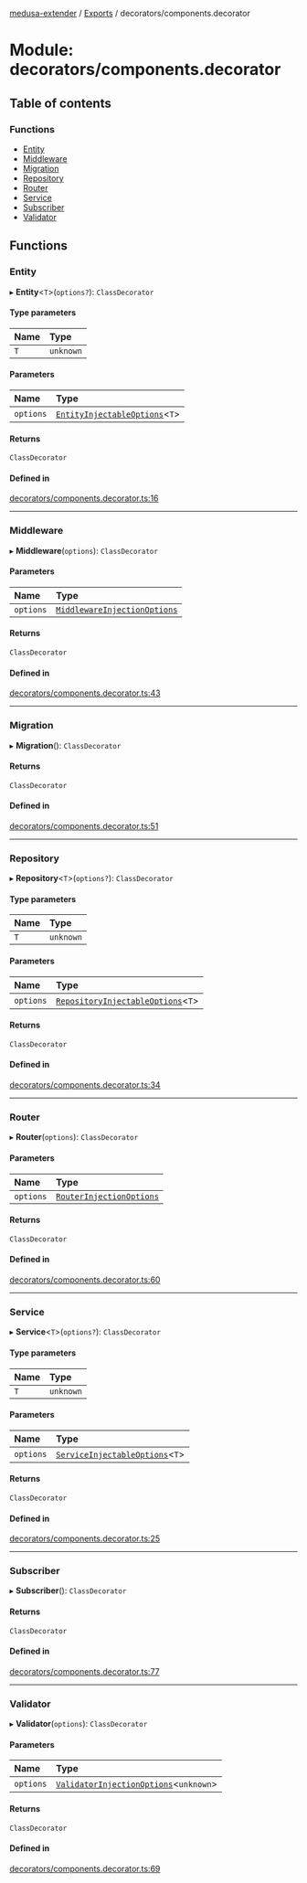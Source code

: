 [medusa-extender](../README.md) / [Exports](../modules.md) / decorators/components.decorator

# Module: decorators/components.decorator

## Table of contents

### Functions

- [Entity](decorators_components_decorator.md#entity)
- [Middleware](decorators_components_decorator.md#middleware)
- [Migration](decorators_components_decorator.md#migration)
- [Repository](decorators_components_decorator.md#repository)
- [Router](decorators_components_decorator.md#router)
- [Service](decorators_components_decorator.md#service)
- [Subscriber](decorators_components_decorator.md#subscriber)
- [Validator](decorators_components_decorator.md#validator)

## Functions

### Entity

▸ **Entity**<`T`\>(`options?`): `ClassDecorator`

#### Type parameters

| Name | Type |
| :------ | :------ |
| `T` | `unknown` |

#### Parameters

| Name | Type |
| :------ | :------ |
| `options` | [`EntityInjectableOptions`](core_types.md#entityinjectableoptions)<`T`\> |

#### Returns

`ClassDecorator`

#### Defined in

[decorators/components.decorator.ts:16](https://github.com/adrien2p/medusa-extender/blob/4d59aa3/src/decorators/components.decorator.ts#L16)

___

### Middleware

▸ **Middleware**(`options`): `ClassDecorator`

#### Parameters

| Name | Type |
| :------ | :------ |
| `options` | [`MiddlewareInjectionOptions`](core_types.md#middlewareinjectionoptions) |

#### Returns

`ClassDecorator`

#### Defined in

[decorators/components.decorator.ts:43](https://github.com/adrien2p/medusa-extender/blob/4d59aa3/src/decorators/components.decorator.ts#L43)

___

### Migration

▸ **Migration**(): `ClassDecorator`

#### Returns

`ClassDecorator`

#### Defined in

[decorators/components.decorator.ts:51](https://github.com/adrien2p/medusa-extender/blob/4d59aa3/src/decorators/components.decorator.ts#L51)

___

### Repository

▸ **Repository**<`T`\>(`options?`): `ClassDecorator`

#### Type parameters

| Name | Type |
| :------ | :------ |
| `T` | `unknown` |

#### Parameters

| Name | Type |
| :------ | :------ |
| `options` | [`RepositoryInjectableOptions`](core_types.md#repositoryinjectableoptions)<`T`\> |

#### Returns

`ClassDecorator`

#### Defined in

[decorators/components.decorator.ts:34](https://github.com/adrien2p/medusa-extender/blob/4d59aa3/src/decorators/components.decorator.ts#L34)

___

### Router

▸ **Router**(`options`): `ClassDecorator`

#### Parameters

| Name | Type |
| :------ | :------ |
| `options` | [`RouterInjectionOptions`](core_types.md#routerinjectionoptions) |

#### Returns

`ClassDecorator`

#### Defined in

[decorators/components.decorator.ts:60](https://github.com/adrien2p/medusa-extender/blob/4d59aa3/src/decorators/components.decorator.ts#L60)

___

### Service

▸ **Service**<`T`\>(`options?`): `ClassDecorator`

#### Type parameters

| Name | Type |
| :------ | :------ |
| `T` | `unknown` |

#### Parameters

| Name | Type |
| :------ | :------ |
| `options` | [`ServiceInjectableOptions`](core_types.md#serviceinjectableoptions)<`T`\> |

#### Returns

`ClassDecorator`

#### Defined in

[decorators/components.decorator.ts:25](https://github.com/adrien2p/medusa-extender/blob/4d59aa3/src/decorators/components.decorator.ts#L25)

___

### Subscriber

▸ **Subscriber**(): `ClassDecorator`

#### Returns

`ClassDecorator`

#### Defined in

[decorators/components.decorator.ts:77](https://github.com/adrien2p/medusa-extender/blob/4d59aa3/src/decorators/components.decorator.ts#L77)

___

### Validator

▸ **Validator**(`options`): `ClassDecorator`

#### Parameters

| Name | Type |
| :------ | :------ |
| `options` | [`ValidatorInjectionOptions`](core_types.md#validatorinjectionoptions)<`unknown`\> |

#### Returns

`ClassDecorator`

#### Defined in

[decorators/components.decorator.ts:69](https://github.com/adrien2p/medusa-extender/blob/4d59aa3/src/decorators/components.decorator.ts#L69)
